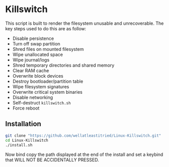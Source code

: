 # Killswitch

This script is built to render the filesystem unusable and unrecoverable. The key steps used to do this are as follow:
- Disable persistence
- Turn off swap partition
- Shred files on mounted filesystem
- Wipe unallocated space
- Wipe journal/logs
- Shred temporary directories and shared memory
- Clear RAM cache
- Overwrite block devices
- Destroy bootloader/partition table
- Wipe filesystem signatures
- Overwrite critical system binaries
- Disable networking
- Self-destruct `killswitch.sh`
- Force reboot

## Installation
```bash
git clone "https://github.com/wellatleastitried/Linux-Killswitch.git"
cd Linux-Killswitch
./install.sh
```
Now bind copy the path displayed at the end of the install and set a keybind that WILL NOT BE ACCIDENTALLY PRESSED.
